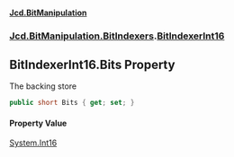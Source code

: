 ﻿#### [Jcd.BitManipulation](index.md 'index')

### [Jcd.BitManipulation.BitIndexers](Jcd.BitManipulation.BitIndexers.md 'Jcd.BitManipulation.BitIndexers').[BitIndexerInt16](Jcd.BitManipulation.BitIndexers.BitIndexerInt16.md 'Jcd.BitManipulation.BitIndexers.BitIndexerInt16')

## BitIndexerInt16.Bits Property

The backing store

```csharp
public short Bits { get; set; }
```

#### Property Value

[System.Int16](https://docs.microsoft.com/en-us/dotnet/api/System.Int16 'System.Int16')